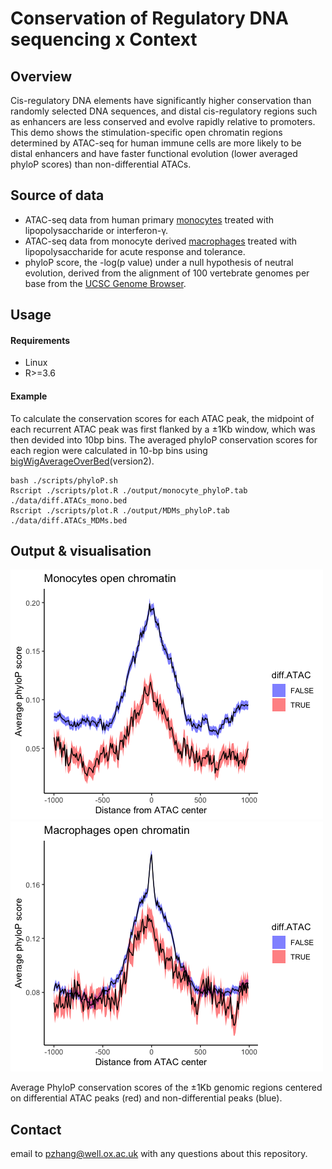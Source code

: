 # Conservation of Regulatory DNA sequencing x Context

## Overview
Cis-regulatory DNA elements have significantly higher conservation than randomly selected DNA sequences, and distal cis-regulatory regions such as enhancers are less conserved and evolve rapidly relative to promoters. This demo shows the stimulation-specific open chromatin regions determined by ATAC-seq for human immune cells are more likely to be distal enhancers and have faster functional evolution (lower averaged phyloP scores) than non-differential ATACs.

## Source of data
- ATAC-seq data from human primary [monocytes](https://zenodo.org/record/8158923) treated with lipopolysaccharide or interferon-γ.
- ATAC-seq data from monocyte derived [macrophages](https://www.ncbi.nlm.nih.gov/geo/query/acc.cgi?acc=GSE172116) treated with lipopolysaccharide for acute response and tolerance.
- phyloP score, the -log(p value) under a null hypothesis of neutral evolution, derived from the alignment of 100 vertebrate genomes per base from the [UCSC Genome Browser](http://hgdownload.cse.ucsc.edu/goldenpath/hg38/phyloP100way/). 


## Usage
#### Requirements
* Linux
* R>=3.6

#### Example

To calculate the conservation scores for each ATAC peak, the midpoint of each recurrent ATAC peak was first flanked by a ±1Kb window, which was then devided into 10bp bins. The averaged phyloP conservation scores for each region were calculated in 10-bp bins using [bigWigAverageOverBed](http://hgdownload.soe.ucsc.edu/admin/exe/)(version2).

```
bash ./scripts/phyloP.sh
Rscript ./scripts/plot.R ./output/monocyte_phyloP.tab ./data/diff.ATACs_mono.bed
Rscript ./scripts/plot.R ./output/MDMs_phyloP.tab ./data/diff.ATACs_MDMs.bed
```

## Output & visualisation
![Screenshot](output/Rplot.png)
![Screenshot](output/Rplot01.png)

Average PhyloP conservation scores of the ±1Kb genomic regions centered on differential ATAC peaks (red) and non-differential peaks (blue).

## Contact
email to pzhang@well.ox.ac.uk with any questions about this repository.
